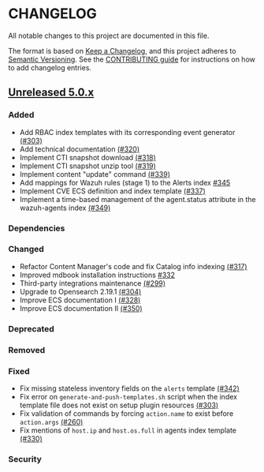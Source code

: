 # CHANGELOG

All notable changes to this project are documented in this file.

The format is based on [Keep a Changelog](https://keepachangelog.com/en/1.0.0/), and this project adheres to [Semantic Versioning](https://semver.org/spec/v2.0.0.html). See the [CONTRIBUTING guide](./CONTRIBUTING.md#Changelog) for instructions on how to add changelog entries.

## [Unreleased 5.0.x]

### Added
- Add RBAC index templates with its corresponding event generator [(#303)](https://github.com/wazuh/wazuh-indexer-plugins/pull/303)
- Add technical documentation [(#320)](https://github.com/wazuh/wazuh-indexer-plugins/pull/320)
- Implement CTI snapshot download [(#318)](https://github.com/wazuh/wazuh-indexer-plugins/pull/318)
- Implement CTI snapshot unzip tool [(#319)](https://github.com/wazuh/wazuh-indexer-plugins/pull/319)
- Implement content "update" command [(#339)](https://github.com/wazuh/wazuh-indexer-plugins/pull/339)
- Add mappings for Wazuh rules (stage 1) to the Alerts index [#345](https://github.com/wazuh/wazuh-indexer-plugins/pull/345)
- Implement CVE ECS definition and index template [(#337)](https://github.com/wazuh/wazuh-indexer-plugins/pull/337)
- Implement a time-based management of the agent.status attribute in the wazuh-agents index [(#349)](https://github.com/wazuh/wazuh-indexer-plugins/pull/349)

### Dependencies

### Changed
- Refactor Content Manager's code and fix Catalog info indexing [(#317)](https://github.com/wazuh/wazuh-indexer-plugins/pull/317)
- Improved mdbook installation instructions [#332](https://github.com/wazuh/wazuh-indexer-plugins/pull/332)
- Third-party integrations maintenance [(#299)](https://github.com/wazuh/wazuh-indexer-plugins/pull/299)
- Upgrade to Opensearch 2.19.1 [(#304)](https://github.com/wazuh/wazuh-indexer-plugins/pull/304)
- Improve ECS documentation I [(#328)](https://github.com/wazuh/wazuh-indexer-plugins/pull/328)
- Improve ECS documentation II [(#350)](https://github.com/wazuh/wazuh-indexer-plugins/pull/350)

### Deprecated

### Removed

### Fixed
- Fix missing stateless inventory fields on the `alerts` template [(#342)](https://github.com/wazuh/wazuh-indexer-plugins/pull/342)
- Fix error on `generate-and-push-templates.sh` script when the index template file does not exist on setup plugin resources [(#303)](https://github.com/wazuh/wazuh-indexer-plugins/pull/303)
- Fix validation of commands by forcing `action.name` to exist before `action.args` [(#260)](https://github.com/wazuh/wazuh-indexer-plugins/issues/260)
- Fix mentions of `host.ip` and `host.os.full` in agents index template [(#330)](https://github.com/wazuh/wazuh-indexer-plugins/pull/330)

### Security

[Unreleased 5.0.x]: https://github.com/wazuh/wazuh-indexer-plugins/compare/main...main
